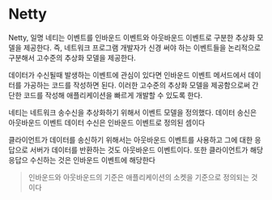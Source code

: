 # Netty
Netty, 일명 네티는 이벤트를 인바운드 이벤트와 아웃바운드 이벤트로 구분한 추상화 모델을 제공한다. 즉, 네트워크 프로그램 개발자가 신경 써야 하는 이벤트들을 논리적으로 구분해서 고수준의 추상화 모델을 제공한다.

데이터가 수신될때 발생하는 이벤트에 관심이 있다면 인바운드 이벤트 메서드에서 데이터를 가공하는 코드를 작성하면 된다. 이러한 고수준의 추상화 모델을 제공함으로써 간단한 코드를 작성해 애플리케이션을 빠르게 개발할 수 있도록 한다. 

네티는 네트워크 송수신을 추상화하기 위해서 이벤트 모델을 정의했다.
데이터 송신은 아웃바운드 이벤트 데이터 수신은 인바운드 이벤트로 정의된 셈이다

클라이언트가 데이터를 송신하기 위해서는 아웃바운드 이벤트를 사용하고
그에 대한 응답으로 서버가 데이터를 반환하는 것도 아웃바운드 이벤트이다.
또한 클라이언트가 해당 응답으 수신하는 것은 인바운드 이벤트에 해당한다
> 인바운드와 아웃바운드의 기준은 애플리케이션의 소켓을 기준으로 정의되는 것이다